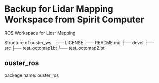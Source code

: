 # Backup for Lidar Mapping Workspace from Spirit Computer

ROS Workspace for Lidar Mapping

Structure of ouster_ws
.
├── LICENSE
├── README.md
├── devel
├── src
├── test_octomap1.bt
└── test_octomap2.bt

## ouster_ros
package name: ouster_ros